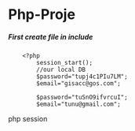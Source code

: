 # Php-Proje
##### First create file in include 
		<?php
			session_start();
			//our local DB
			$password="tupj4c1PIu7LM";
			$email="gisacc@gos.com";

            $password="tuSnO9ifvrcuI";
            $email="tunu@gmail.com";

 php session
            